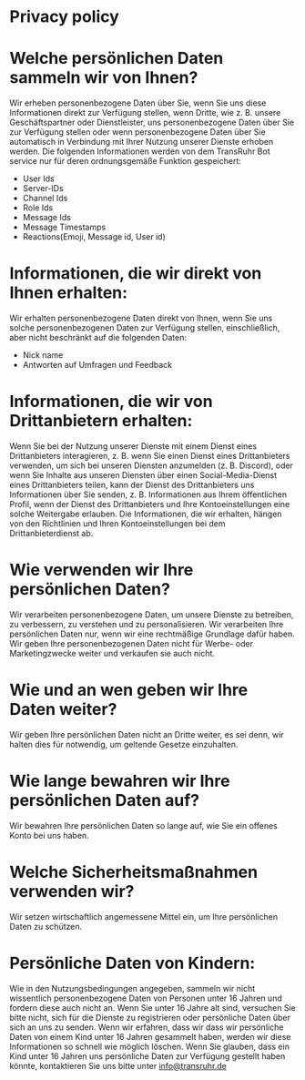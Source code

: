 # Privacy policy


# Welche persönlichen Daten sammeln wir von Ihnen?

Wir erheben personenbezogene Daten über Sie, wenn Sie uns diese Informationen direkt zur Verfügung stellen, wenn Dritte, wie z. B. unsere Geschäftspartner oder Dienstleister, uns personenbezogene Daten über Sie zur Verfügung stellen oder wenn personenbezogene Daten über Sie automatisch in Verbindung mit Ihrer Nutzung unserer Dienste erhoben werden.
Die folgenden Informationen werden von dem TransRuhr Bot service nur für deren ordnungsgemäße Funktion gespeichert:

- User Ids
- Server-IDs 
- Channel Ids
- Role Ids
- Message Ids
- Message Timestamps
- Reactions(Emoji, Message id, User id)

# Informationen, die wir direkt von Ihnen erhalten:

Wir erhalten personenbezogene Daten direkt von Ihnen, wenn Sie uns solche personenbezogenen Daten zur Verfügung stellen, einschließlich, aber nicht beschränkt auf die folgenden Daten:

- Nick name
- Antworten auf Umfragen und Feedback

# Informationen, die wir von Drittanbietern erhalten:

Wenn Sie bei der Nutzung unserer Dienste mit einem Dienst eines Drittanbieters interagieren, z. B. wenn Sie einen Dienst eines Drittanbieters verwenden, um sich bei unseren Diensten anzumelden (z. B. Discord), oder wenn Sie Inhalte aus unseren Diensten über einen Social-Media-Dienst eines Drittanbieters teilen, kann der Dienst des Drittanbieters uns Informationen über Sie senden, z. B. Informationen aus Ihrem öffentlichen Profil, wenn der Dienst des Drittanbieters und Ihre Kontoeinstellungen eine solche Weitergabe erlauben. Die Informationen, die wir erhalten, hängen von den Richtlinien und Ihren Kontoeinstellungen bei dem Drittanbieterdienst ab.

# Wie verwenden wir Ihre persönlichen Daten?

Wir verarbeiten personenbezogene Daten, um unsere Dienste zu betreiben, zu verbessern, zu verstehen und zu personalisieren. Wir verarbeiten Ihre persönlichen Daten nur, wenn wir eine rechtmäßige Grundlage dafür haben. Wir geben Ihre personenbezogenen Daten nicht für Werbe- oder Marketingzwecke weiter und verkaufen sie auch nicht.

# Wie und an wen geben wir Ihre Daten weiter?

Wir geben Ihre persönlichen Daten nicht an Dritte weiter, es sei denn, wir halten dies für notwendig, um geltende Gesetze einzuhalten.

# Wie lange bewahren wir Ihre persönlichen Daten auf?

Wir bewahren Ihre persönlichen Daten so lange auf, wie Sie ein offenes Konto bei uns haben.

# Welche Sicherheitsmaßnahmen verwenden wir?

Wir setzen wirtschaftlich angemessene Mittel ein, um Ihre persönlichen Daten zu schützen.

# Persönliche Daten von Kindern:

Wie in den Nutzungsbedingungen angegeben, sammeln wir nicht wissentlich personenbezogene Daten von Personen unter 16 Jahren und fordern diese auch nicht an. Wenn Sie unter 16 Jahre alt sind, versuchen Sie bitte nicht, sich für die Dienste zu registrieren oder persönliche Daten über sich an uns zu senden. Wenn wir erfahren, dass wir dass wir persönliche Daten von einem Kind unter 16 Jahren gesammelt haben, werden wir diese Informationen so schnell wie möglich löschen. Wenn Sie glauben, dass ein Kind unter 16 Jahren uns persönliche Daten zur Verfügung gestellt haben könnte, kontaktieren Sie uns bitte unter info@transruhr.de
